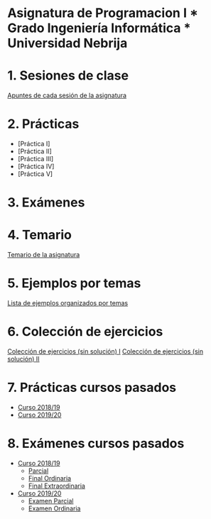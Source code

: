 # Asignatura de Programacion I * Grado Ingeniería Informática * Universidad Nebrija

# 1. Sesiones de clase

[Apuntes de cada sesión de la asignatura](./SESIONES.md)

# 2. Prácticas

* [Práctica I]
* [Práctica II]
* [Práctica III]
* [Práctica IV]
* [Práctica V]

# 3. Exámenes


# 4. Temario

[Temario de la asignatura](./TEMARIO.md)

# 5. Ejemplos por temas

[Lista de ejemplos organizados por temas](./EJEMPLOS.md)

# 6. Colección de ejercicios

[Colección de ejercicios (sin solución) I](./EJERCICIOS.md)
[Colección de ejercicios (sin solución) II](./EJERCICIOS2.md)

# 7. Prácticas cursos pasados

* [Curso 2018/19](./practicas/1819)
* [Curso 2019/20](./practicas/1920)

# 8. Exámenes cursos pasados

* [Curso 2018/19](./examenes/1819)
  * [Parcial](./examenes/1819/Parcial1)
  * [Final Ordinaria](./examenes/1819/ordinaria)
  * [Final Extraordinaria](./examenes/1819/extraordinaria)
* [Curso 2019/20](./examenes/1920)
  * [Examen Parcial](./examenes/1920/parcial)
  * [Examen Ordinaria](./examenes/1920/ordinaria)

